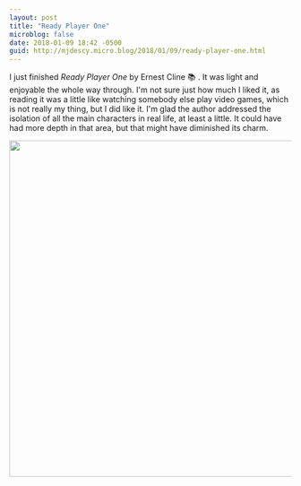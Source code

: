 ```yaml
---
layout: post
title: "Ready Player One"
microblog: false
date: 2018-01-09 18:42 -0500
guid: http://mjdescy.micro.blog/2018/01/09/ready-player-one.html
---
```

I just finished _Ready Player One_ by Ernest Cline 📚 . It was light and enjoyable the whole way through. I'm not sure just how much I liked it, as reading it was a little like watching somebody else play video games, which is not really my thing, but I did like it. I'm glad the author addressed the isolation of all the main characters in real life, at least a little. It could have had more depth in that area, but that might have diminished its charm.

<img src="http://mjdescy.micro.blog/uploads/2018/94ab55d10a.jpg" width="600" height="600" />
